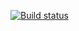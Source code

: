 [![Build status](https://ci.appveyor.com/api/projects/status/4488c463j469tmxj?svg=true)](https://ci.appveyor.com/project/Evgeny87227/aqa-homework-5-2)